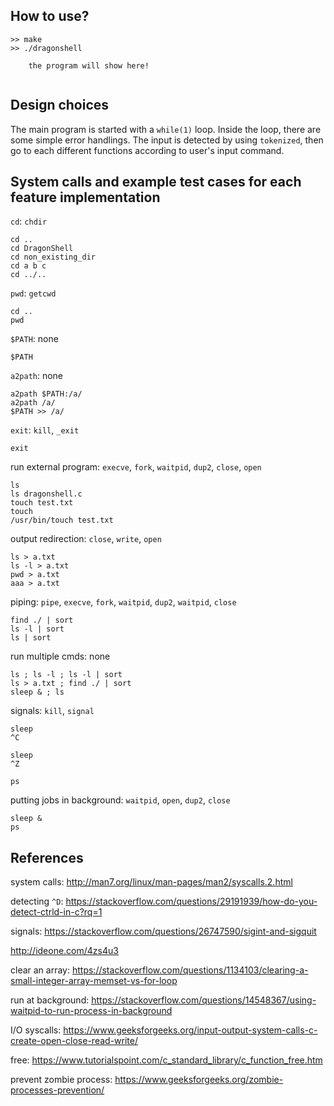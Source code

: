 ## How to use?

```
>> make
>> ./dragonshell

    the program will show here!
    
```

## Design choices

The main program is started with a `while(1)` loop. Inside the loop, there are some simple error handlings. The input is detected by using `tokenized`, then go to each different functions according to user's input command.

## System calls and example test cases for each feature implementation

`cd`: `chdir`

```
cd ..
cd DragonShell
cd non_existing_dir
cd a b c
cd ../..
```

`pwd`: `getcwd`

```
cd ..
pwd
```

`$PATH`: none

```
$PATH
```

`a2path`: none

```
a2path $PATH:/a/
a2path /a/
$PATH >> /a/
```

`exit`: `kill`, `_exit`

```
exit
```

run external program: `execve`, `fork`, `waitpid`, `dup2`, `close`, `open`

```
ls
ls dragonshell.c
touch test.txt
touch
/usr/bin/touch test.txt
```

output redirection: `close`, `write`, `open`

```
ls > a.txt
ls -l > a.txt
pwd > a.txt
aaa > a.txt
```

piping: `pipe`, `execve`, `fork`, `waitpid`, `dup2`, `waitpid`, `close`

```
find ./ | sort
ls -l | sort
ls | sort
```

run multiple cmds: none
```
ls ; ls -l ; ls -l | sort
ls > a.txt ; find ./ | sort
sleep & ; ls
```

signals: `kill`, `signal`

```
sleep
^C

sleep
^Z

ps
```

putting jobs in background: `waitpid`, `open`, `dup2`, `close`

```
sleep &
ps
```

## References

system calls: http://man7.org/linux/man-pages/man2/syscalls.2.html

detecting `^D`:
https://stackoverflow.com/questions/29191939/how-do-you-detect-ctrld-in-c?rq=1

signals: https://stackoverflow.com/questions/26747590/sigint-and-sigquit

http://ideone.com/4zs4u3

clear an array: https://stackoverflow.com/questions/1134103/clearing-a-small-integer-array-memset-vs-for-loop

run at background: https://stackoverflow.com/questions/14548367/using-waitpid-to-run-process-in-background

I/O syscalls: https://www.geeksforgeeks.org/input-output-system-calls-c-create-open-close-read-write/

free: https://www.tutorialspoint.com/c_standard_library/c_function_free.htm

prevent zombie process: https://www.geeksforgeeks.org/zombie-processes-prevention/